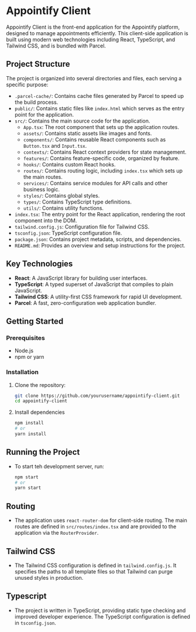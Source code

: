 # Appointify Client

Appointify Client is the front-end application for the Appointify platform, designed to manage appointments efficiently. This client-side application is built using modern web technologies including React, TypeScript, and Tailwind CSS, and is bundled with Parcel.

## Project Structure

The project is organized into several directories and files, each serving a specific purpose:

- `.parcel-cache/`: Contains cache files generated by Parcel to speed up the build process.
- `public/`: Contains static files like `index.html` which serves as the entry point for the application.
- `src/`: Contains the main source code for the application.
  - `App.tsx`: The root component that sets up the application routes.
  - `assets/`: Contains static assets like images and fonts.
  - `components/`: Contains reusable React components such as `Button.tsx` and `Input.tsx`.
  - `contexts/`: Contains React context providers for state management.
  - `features/`: Contains feature-specific code, organized by feature.
  - `hooks/`: Contains custom React hooks.
  - `routes/`: Contains routing logic, including `index.tsx` which sets up the main routes.
  - `services/`: Contains service modules for API calls and other business logic.
  - `styles/`: Contains global styles.
  - `types/`: Contains TypeScript type definitions.
  - `utils/`: Contains utility functions.
- `index.tsx`: The entry point for the React application, rendering the root component into the DOM.
- `tailwind.config.js`: Configuration file for Tailwind CSS.
- `tsconfig.json`: TypeScript configuration file.
- `package.json`: Contains project metadata, scripts, and dependencies.
- `README.md`: Provides an overview and setup instructions for the project.

## Key Technologies

- **React**: A JavaScript library for building user interfaces.
- **TypeScript**: A typed superset of JavaScript that compiles to plain JavaScript.
- **Tailwind CSS**: A utility-first CSS framework for rapid UI development.
- **Parcel**: A fast, zero-configuration web application bundler.

## Getting Started

### Prerequisites

- Node.js
- npm or yarn

### Installation

1. Clone the repository:
   ```bash
   git clone https://github.com/yourusername/appointify-client.git
   cd appointify-client
   ```
2. Install dependencies
   ```bash
   npm install
   # or
   yarn install
   ```

## Running the Project

- To start teh development server, run:
  ```bash
  npm start
  # or
  yarn start
  ```

## Routing

- The application uses `react-router-dom` for client-side routing. The main routes are defined in `src/routes/index.tsx` and are provided to the application via the `RouterProvider`.

## Tailwind CSS

- The Tailwind CSS configuration is defined in `tailwind.config.js`. It specifies the paths to all template files so that Tailwind can purge unused styles in production.

## Typescript

- The project is written in TypeScript, providing static type checking and improved developer experience. The TypeScript configuration is defined in `tsconfig.json`.
